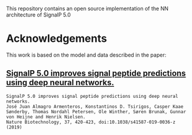 This repository contains an open source implementation of the NN architecture of SignalP 5.0

# Acknowledgements

This work is based on the model and data described in the paper:

## [SignalP 5.0 improves signal peptide predictions using deep neural networks.](http://dx.doi.org/10.1038/s41587-019-0036-z)
```
SignalP 5.0 improves signal peptide predictions using deep neural networks.
José Juan Almagro Armenteros, Konstantinos D. Tsirigos, Casper Kaae Sønderby, Thomas Nordahl Petersen, Ole Winther, Søren Brunak, Gunnar von Heijne and Henrik Nielsen.
Nature Biotechnology, 37, 420-423, doi:10.1038/s41587-019-0036-z (2019)
```
